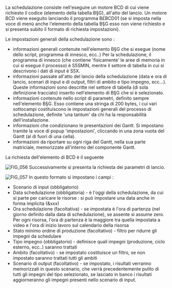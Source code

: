 La schedulazione consiste nell'eseguire un motore BCD di cui viene richiesto il codice (elemento della tabella B§G), all'atto del lancio.
Un motore BCD viene eseguito lanciando il programma B£BCD01 (se si imposta nella voce di menù anche l'elemento della tabella B§G esso non viene richiesto e si presenta subito il formato di richiesta impostazioni).

Le impostazioni generali della schedulazione sono : 

-  informazioni generali contenute nell'elemento B§G che si esegue (nome dello script, programma di innesco, ecc..)
Per la schedulazione, il programma di innesco (che contiene 'fisicamente' le aree di memoria in cui si esegue il processo)  è S5SMIN, mentre il settore di tabella in cui si descrivono i dati di input è S5X.
-  informazioni passate all'atto del lancio della schedulazione (data e ora di lancio, scenari di input e di output, filtri di ambito e tipo impegno, ecc...). Queste informazioni sono descritte nel settore di tabella (di sola definizione tracciato) inserito nell'elemento di B§G che si è selezionato.
-  informazioni contenute nello script di parametri, definito sempre nell'elemento B§G.
Esso contiene una stringa di 200 bytes, i cui vari sottocampi costituiscono le impostazioni generali del processo di schedulazione, definite 'una tantum' da chi ha la responsabilità dell'installazione.
-  informazioni che condizionano le presentazioni dei Gantt. Si impostano tramite la voce di popup 'impostazioni', cliccando in una zona vuota del Gantt (al di fuori di una cella).
-  informazioni da riportare su ogni riga del Gantt, nella sua parte matriciale, memorizzate all'interno del componente Gantt.

La richiesta dell'elemento di BCD è il seguente

![FIG_056](http://localhost:3000/immagini/MBDOC_OPE-S5IRIS_IMP/FIG_056.png)
Successivamente si presenta la richiesta dei parametri di lancio.

![FIG_057](http://localhost:3000/immagini/MBDOC_OPE-S5IRIS_IMP/FIG_057.png)
 In questo formato si impostano i campi : 
-  Scenario di input (obbligatorio)
-  Data schedulazione (obbligatoria) - è l'oggi della schedulazione, da cui si parte per caricare le risorse :  si  può impostare una data anche in forma implicita (&xxx)
-  Ora schedulazione (facoltativa) - se impostata è l'ora di partenza (nel giorno definito dalla data di schedulazione), se assente si assume zero. Per ogni risorsa, l'ora di partenza è la maggiore tra quella impostata a video e l'ora di inizio lavoro sul calendario della risorsa
-  Stato minimo ordine di produzione (facoltativo) - filtro per ridurre gli impegni da schedulare
-  Tipo impegno (obbligatorio) - definisce quali impegni (produzione, ciclo esterno, ecc..) saranno trattati
-  Ambito (facoltativo) - se impostato costituisce un filtro, se non impostato saranno trattati tutti gli ambiti
-  Scenario di output (facoltativo) - se impostato, i risultati verranno memorizzati in questo scenario, che verrà precedentemente pulito di tutti gli impegni del tipo selezionato, se lasciato in banco i risultati aggiorneranno gli impegni presenti nello scenario di input.
